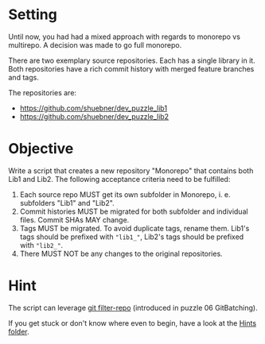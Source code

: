 # Setting

Until now, you had had a mixed approach with regards to monorepo vs multirepo.
A decision was made to go full monorepo.

There are two exemplary source repositories.
Each has a single library in it.
Both repositories have a rich commit history with merged feature branches and tags.

The repositories are:
* https://github.com/shuebner/dev_puzzle_lib1
* https://github.com/shuebner/dev_puzzle_lib2

# Objective

Write a script that creates a new repository "Monorepo" that contains both Lib1 and Lib2.
The following acceptance criteria need to be fulfilled:

1. Each source repo MUST get its own subfolder in Monorepo, i. e. subfolders "Lib1" and "Lib2".
1. Commit histories MUST be migrated for both subfolder and individual files. Commit SHAs MAY change.
1. Tags MUST be migrated. To avoid duplicate tags, rename them. Lib1's tags should be prefixed with `"lib1_"`, Lib2's tags should be prefixed with `"lib2_"`.
1. There MUST NOT be any changes to the original repositories.

# Hint

The script can leverage [git filter-repo](https://github.com/newren/git-filter-repo) (introduced in puzzle 06 GitBatching).

If you get stuck or don't know where even to begin, have a look at the [Hints folder](../Hints).